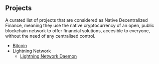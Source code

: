 ## Projects

A curated list of projects that are considered as Native Decentralized Finance, meaning they use the native cryptocurrency of an open, public blockchain network to offer financial solutions, accesible to everyone, without the need of any centralised control.

* [Bitcoin](www.bitcoin.org)
* Lightning Network
  * [Lightning Network Daemon](https://github.com/lightningnetwork/lnd)
